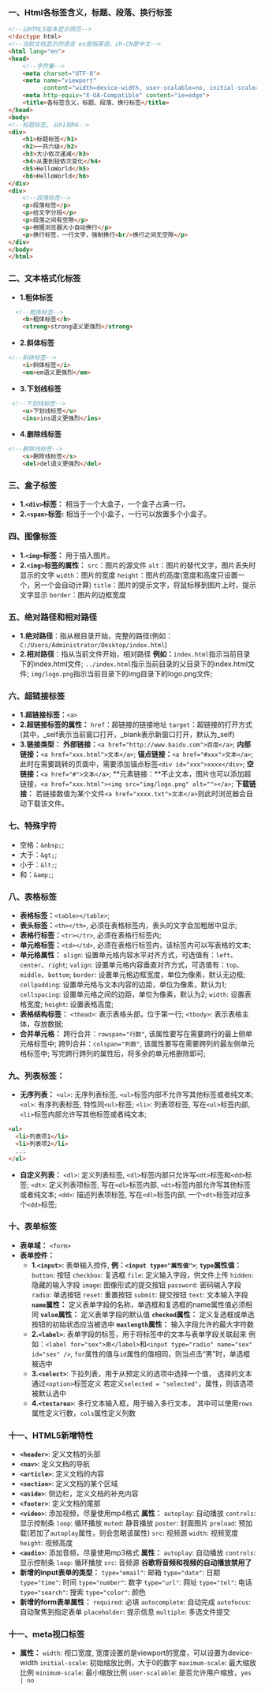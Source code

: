 ### 一、Html各标签含义，标题、段落、换行标签
```html
<!--以HTML5版本显示网页-->
<!doctype html>
<!--当前文档显示的语言 en是指英语，zh-CN是中文-->
<html lang="en">
<head>
    <!--字符集-->
    <meta charset="UTF-8">
    <meta name="viewport"
          content="width=device-width, user-scalable=no, initial-scale=1.0, maximum-scale=1.0, minimum-scale=1.0">
    <meta http-equiv="X-UA-Compatible" content="ie=edge">
    <title>各标签含义，标题、段落、换行标签</title>
</head>
<body>
<!--标题标签, 从h1到h6-->
<div>
    <h1>标题标签</h1>
    <h2>一共六级</h2>
    <h3>大小依次递减</h3>
    <h4>从重到轻依次变化</h4>
    <h5>HelloWorld</h5>
    <h6>HelloWorld</h6>
</div>
<div>
    <!--段落标签-->
    <p>段落标签</p>
    <p>给文字分段</p>
    <p>段落之间有空隙</p>
    <p>根据浏览器大小自动换行</p>
    <p>换行标签，一行文字，强制换行<br/>换行之间无空隙</p>
</div>
</body>
</html>
```
### 二、文本格式化标签
* **1.粗体标签**
```html
  <!--粗体标签-->
    <b>粗体标签</b> 
    <strong>strong语义更强烈</strong>
```
* **2.斜体标签**
```html
<!--斜体标签-->
    <i>斜体标签</i>
    <em>em语义更强烈</em>
```
* **3.下划线标签**
```html
 <!--下划线标签-->
    <u>下划线标签</u> 
    <ins>ins语义更强烈</ins>
```
* **4.删除线标签**
```html
<!--删除线标签-->
    <s>删除线标签</s> 
    <del>del语义更强烈</del>
```
### 三、盒子标签
* **1.`<div>`标签：** 相当于一个大盒子，一个盒子占满一行。
* **2.`<span>`标签:** 相当于一个小盒子，一行可以放置多个小盒子。
### 四、图像标签
* **1.`<img>`标签：** 用于插入图片。
* **2.`<img>`标签的属性：**
   `src`：图片的源文件
   `alt`：图片的替代文字，图片丢失时显示的文字
   `width`：图片的宽度
   `height`：图片的高度(宽度和高度只设置一个，另一个会自动计算)
   `title`：图片的提示文字，将鼠标移到图片上时，提示文字显示
   `border`：图片的边框宽度
### 五、绝对路径和相对路径
* **1.绝对路径**：指从根目录开始，完整的路径(例如：`C:/Users/Administrator/Desktop/index.html`)
* **2.相对路径**：指从当前文件开始，相对路径
 **例如：**`index.html`指示当前目录下的index.html文件; 
 `../index.html`指示当前目录的父目录下的index.html文件;
 `img/logo.png`指示当前目录下的img目录下的logo.png文件;
### 六、超链接标签
* **1.超链接标签：**`<a>`
* **2.超链接标签的属性：**
  `href`：超链接的链接地址
  `target`：超链接的打开方式(其中，_self表示当前窗口打开，_blank表示新窗口打开，默认为_self)
* **3.链接类型：**
  **外部链接：**`<a href="http://www.baidu.com">百度</a>`;
  **内部链接：**`<a href="xxx.html">文本</a>`;
  **锚点链接：**`<a href="#xxx">文本</a>`; 此时在需要跳转的页面中，需要添加锚点标签`<div id="xxx">xxxx</div>`;
  **空链接：**`<a href="#">文本</a>`;
  **元素链接：**不止文本，图片也可以添加超链接，`<a href="xxx.html"><img src="img/logo.png" alt=""></a>`;
  **下载链接：** 若链接数值为某个文件`<a href="xxxx.txt">文本</a>`则此时浏览器会自动下载该文件。
### 七、特殊字符
* 空格：`&nbsp;`;
* 大于：`&gt;`;
* 小于：`&lt;`;
* 和：`&amp;`;
### 八、表格标签
* **表格标签：**`<table></table>`;
* **表头标签：**`<th></th>`, 必须在表格标签内，表头的文字会加粗居中显示;
* **表格行标签：**`<tr></tr>`, 必须在表格行标签内;
* **单元格标签：**`<td></td>`, 必须在表格行标签内，该标签内可以写表格的文本;
* **单元格属性：**
  `align`: 设置单元格内容水平对齐方式，可选值有：`left`、`center`、`right`;
  `valign`: 设置单元格内容垂直对齐方式，可选值有：`top`、`middle`、`bottom`;
  `border`: 设置单元格边框宽度，单位为像素，默认无边框;
  `cellpadding`: 设置单元格与文本内容的边距，单位为像素，默认为1;
  `cellspacing`: 设置单元格之间的边距，单位为像素，默认为2;
  `width`: 设置表格宽度;
  `height`: 设置表格高度;
* **表格结构标签：**
  `<thead>`: 表示表格头部，位于第一行;
  `<tbody>`: 表示表格主体，存放数据;
* **合并单元格：**
  跨行合并：`rowspan="行数"`, 该属性要写在需要跨行的最上侧单元格标签中;
  跨列合并：`colspan="列数"`, 该属性要写在需要跨列的最左侧单元格标签中;
  写完跨行跨列的属性后，将多余的单元格删除即可;
### 九、列表标签：
* **无序列表：**
  `<ul>`: 无序列表标签, `<ul>`标签内部不允许写其他标签或者纯文本;
  `<ol>`: 有序列表标签, 特性同`<ul>`标签;
  `<li>`: 列表项标签, 写在`<ul>`标签内部, `<li>`标签内部允许写其他标签或者纯文本;
```html
<ul>
  <li>列表项1</li>
  <li>列表项2</li>
  ...
</ul>
```
* **自定义列表：**
  `<dl>`: 定义列表标签, `<dl>`标签内部只允许写`<dt>`标签和`<dd>`标签;
  `<dt>`: 定义列表项标签, 写在`<dl>`标签内部, `<dt>`标签内部允许写其他标签或者纯文本;
  `<dd>`: 描述列表项标签, 写在`<dl>`标签内部, 一个`<dt>`标签对应多个`<dd>`标签;
### 十、表单标签
* **表单域：** `<form>`
* **表单控件：**
  * **1.`<input>`:** 表单输入控件, **例：`<input type="属性值">`**;
    **`type`属性值：**
    `button`: 按钮
    `checkbox`: 复选框
    `file`: 定义输入字段，供文件上传
    `hidden`: 隐藏的输入字段
    `image`: 图像形式的提交按钮
    `password`: 密码输入字段
    `radio`: 单选按钮
    `reset`: 重置按钮
    `submit`: 提交按钮
    `text`: 文本输入字段
    **`name`属性：** 定义表单字段的名称，单选框和复选框的name属性值必须相同
    **`value`属性：** 定义表单字段的默认值
    **`checked`属性：** 定义复选框或单选按钮的初始状态应当被选中
    **`maxlength`属性：** 输入字段允许的最大字符数
  * **2.`<label>`**: 表单字段的标签，用于将标签中的文本与表单字段关联起来
    例如：`<label for="sex">男</label>`和`<input type="radio" name="sex" id="sex" />`, `for`属性的值与`id`属性的值相同，则当点击“男”时，单选框被选中
  * **3.`<select>`**: 下拉列表，用于从预定义的选项中选择一个值，
   选择的文本通过`<option>`标签定义
   若定义`selected = "selected"`，属性，则该选项被默认选中
  * **4.`<textarea>`**: 多行文本输入框，用于输入多行文本，
    其中可以使用`rows`属性定义行数，`cols`属性定义列数
### 十一、HTML5新增特性
* **`<header>`**: 定义文档的头部
* **`<nav>`**: 定义文档的导航
* **`<article>`**: 定义文档的内容
* **`<section>`**: 定义文档的某个区域
* **`<aside>`**: 侧边栏，定义文档的补充内容
* **`<footer>`**: 定义文档的尾部
* **`<video>`**: 添加视频，尽量使用mp4格式
  **属性：**
  `autoplay`: 自动播放
  `controls`: 显示控制条
  `loop`: 循环播放
  `muted`: 静音播放
  `poster`: 封面图片
  `preload`: 预加载(若加了`autoplay`属性，则会忽略该属性)
  `src`: 视频源
  `width`: 视频宽度
  `height`: 视频高度
* **`<audio>`**: 添加音频，尽量使用mp3格式
  **属性：**
  `autoplay`: 自动播放
  `controls`: 显示控制条
  `loop`: 循环播放
  `src`: 音频源
  **谷歌将音频和视频的自动播放禁用了**
* **新增的input表单的类型：**
  `type="email"`: 邮箱
  `type="date"`: 日期
  `type="time"`: 时间
  `type="number"`: 数字
  `type="url"`: 网址
  `type="tel"`: 电话
  `type="search"`: 搜索
  `type="color"`: 颜色
* **新增的form表单属性：**
  `required`: 必填
  `autocomplete`: 自动完成
  `autofocus`: 自动聚焦到指定表单
  `placeholder`: 提示信息
  `multiple`: 多选文件提交
### 十一、meta视口标签
* **属性：**
  `width`: 视口宽度, 宽度设置的是viewport的宽度，可以设置为device-width
  `initial-scale`: 初始缩放比例，大于0的数字
  `maximum-scale`: 最大缩放比例
  `minimum-scale`: 最小缩放比例
  `user-scalable`: 是否允许用户缩放，`yes | no`
  


